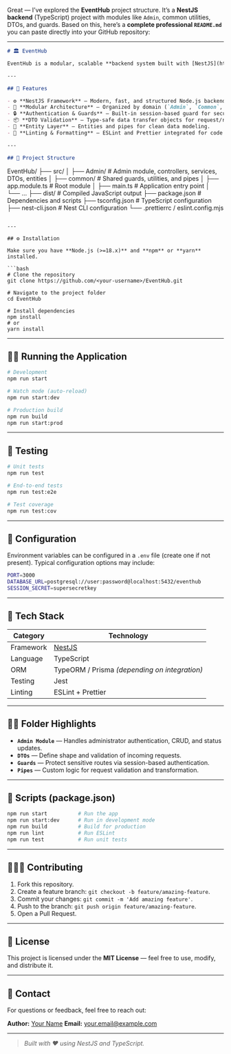 Great — I’ve explored the **EventHub** project structure. It’s a **NestJS backend** (TypeScript) project with modules like `Admin`, common utilities, DTOs, and guards. Based on this, here’s a **complete professional `README.md`** you can paste directly into your GitHub repository:

---

```markdown
# 🏛️ EventHub

EventHub is a modular, scalable **backend system built with [NestJS](https://nestjs.com/)** that provides a structured foundation for managing events, administrators, and related entities. The project follows clean architecture principles with well-defined modules, DTOs, and services.

---

## 🚀 Features

- ⚙️ **NestJS Framework** — Modern, fast, and structured Node.js backend.
- 🧩 **Modular Architecture** — Organized by domain (`Admin`, `Common`, etc.) for scalability.
- 🔒 **Authentication & Guards** — Built-in session-based guard for secure endpoints.
- 📦 **DTO Validation** — Type-safe data transfer objects for request/response validation.
- 🧱 **Entity Layer** — Entities and pipes for clean data modeling.
- 🧹 **Linting & Formatting** — ESLint and Prettier integrated for code quality.

---

## 📁 Project Structure

```

EventHub/
├── src/
│   ├── Admin/                 # Admin module, controllers, services, DTOs, entities
│   ├── common/                # Shared guards, utilities, and pipes
│   ├── app.module.ts          # Root module
│   ├── main.ts                # Application entry point
│   └── ...
├── dist/                      # Compiled JavaScript output
├── package.json               # Dependencies and scripts
├── tsconfig.json              # TypeScript configuration
├── nest-cli.json              # Nest CLI configuration
└── .prettierrc / eslint.config.mjs

````

---

## ⚙️ Installation

Make sure you have **Node.js (>=18.x)** and **npm** or **yarn** installed.

```bash
# Clone the repository
git clone https://github.com/<your-username>/EventHub.git

# Navigate to the project folder
cd EventHub

# Install dependencies
npm install
# or
yarn install
````

---

## 🧑‍💻 Running the Application

```bash
# Development
npm run start

# Watch mode (auto-reload)
npm run start:dev

# Production build
npm run build
npm run start:prod
```

---

## 🧪 Testing

```bash
# Unit tests
npm run test

# End-to-end tests
npm run test:e2e

# Test coverage
npm run test:cov
```

---

## 🧰 Configuration

Environment variables can be configured in a `.env` file (create one if not present).
Typical configuration options may include:

```bash
PORT=3000
DATABASE_URL=postgresql://user:password@localhost:5432/eventhub
SESSION_SECRET=supersecretkey
```

---

## 🧱 Tech Stack

| Category  | Technology                                    |
| --------- | --------------------------------------------- |
| Framework | [NestJS](https://nestjs.com/)                 |
| Language  | TypeScript                                    |
| ORM       | TypeORM / Prisma *(depending on integration)* |
| Testing   | Jest                                          |
| Linting   | ESLint + Prettier                             |

---

## 🧑‍🏫 Folder Highlights

* **`Admin Module`** — Handles administrator authentication, CRUD, and status updates.
* **`DTOs`** — Define shape and validation of incoming requests.
* **`Guards`** — Protect sensitive routes via session-based authentication.
* **`Pipes`** — Custom logic for request validation and transformation.

---

## 📜 Scripts (package.json)

```bash
npm run start          # Run the app
npm run start:dev      # Run in development mode
npm run build          # Build for production
npm run lint           # Run ESLint
npm run test           # Run unit tests
```

---

## 🧑‍🤝‍🧑 Contributing

1. Fork this repository.
2. Create a feature branch: `git checkout -b feature/amazing-feature`.
3. Commit your changes: `git commit -m 'Add amazing feature'`.
4. Push to the branch: `git push origin feature/amazing-feature`.
5. Open a Pull Request.

---

## 📄 License

This project is licensed under the **MIT License** — feel free to use, modify, and distribute it.

---

## 💬 Contact

For questions or feedback, feel free to reach out:

**Author:** [Your Name](https://github.com/<your-username>)
**Email:** [your.email@example.com](mailto:your.email@example.com)

---

> *Built with ❤️ using NestJS and TypeScript.*


